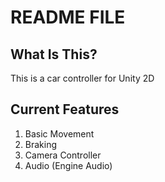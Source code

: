 # README FILE
## What Is This?

This is a car controller for Unity 2D

## Current Features

1. Basic Movement
2. Braking
3. Camera Controller
4. Audio (Engine Audio)
